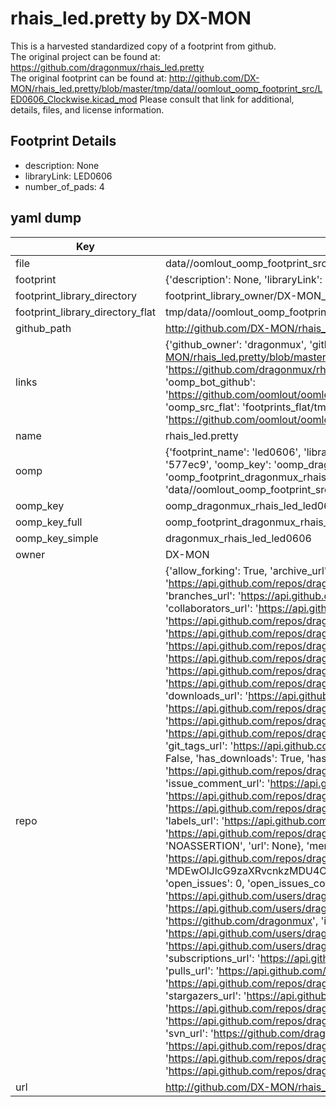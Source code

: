 # rhais_led.pretty by DX-MON  
This is a harvested standardized copy of a footprint from github.  
The original project can be found at:  
https://github.com/dragonmux/rhais_led.pretty  
The original footprint can be found at:
http://github.com/DX-MON/rhais_led.pretty/blob/master/tmp/data//oomlout_oomp_footprint_src/LED0606_Clockwise.kicad_mod
Please consult that link for additional, details, files, and license information.  
## Footprint Details
* description: None  
* libraryLink: LED0606  
* number_of_pads: 4  
## yaml dump  
| Key | Value |  
| --- | --- |  
| file | data//oomlout_oomp_footprint_src/rhais_led.pretty/LED0606.kicad_mod |  
| footprint | {'description': None, 'libraryLink': 'LED0606', 'number_of_pads': 4} |  
| footprint_library_directory | footprint_library_owner/DX-MON_rhais_led.pretty |  
| footprint_library_directory_flat | tmp/data//oomlout_oomp_footprint_src/footprints_flat/dragonmux_rhais_led_led0606/working |  
| github_path | http://github.com/DX-MON/rhais_led.pretty/blob/master/tmp/data//oomlout_oomp_footprint_src/LED0606.kicad_mod |  
| links | {'github_owner': 'dragonmux', 'github_repo_name': 'rhais_led.pretty', 'github_src': 'http://github.com/DX-MON/rhais_led.pretty/blob/master/tmp/data//oomlout_oomp_footprint_src/LED0606_Clockwise.kicad_mod', 'github_src_repo': 'https://github.com/dragonmux/rhais_led.pretty', 'oomp_bot': 'tmp/data//oomlout_oomp_footprint_src/footprints/dragonmux_rhais_led_led0606/working', 'oomp_bot_github': 'https://github.com/oomlout/oomlout_oomp_footprint_bot/tree/main/tmp/data//oomlout_oomp_footprint_src/footprints/dragonmux_rhais_led_led0606/working', 'oomp_src_flat': 'footprints_flat/tmp/data//oomlout_oomp_footprint_src/footprints_flat/dragonmux_rhais_led_led0606/working', 'oomp_src_flat_github': 'https://github.com/oomlout/oomlout_oomp_footprint_src/tree/main/tmp/data//oomlout_oomp_footprint_src/footprints_flat/dragonmux_rhais_led_led0606/working'} |  
| name | rhais_led.pretty |  
| oomp | {'footprint_name': 'led0606', 'library_name': 'rhais_led', 'md5': '577ec91c879df308748335653ca3a5aa', 'md5_10': '577ec91c87', 'md5_5': '577ec', 'md5_6': '577ec9', 'oomp_key': 'oomp_dragonmux_rhais_led_led0606', 'oomp_key_extra': 'oomp_footprint_dragonmux_rhais_led_led0606', 'oomp_key_full': 'oomp_footprint_dragonmux_rhais_led_led0606_577ec9', 'oomp_key_simple': 'dragonmux_rhais_led_led0606', 'original_filename': 'data//oomlout_oomp_footprint_src/rhais_led.pretty/LED0606.kicad_mod', 'owner_name': 'dragonmux'} |  
| oomp_key | oomp_dragonmux_rhais_led_led0606 |  
| oomp_key_full | oomp_footprint_dragonmux_rhais_led_led0606 |  
| oomp_key_simple | dragonmux_rhais_led_led0606 |  
| owner | DX-MON |  
| repo | {'allow_forking': True, 'archive_url': 'https://api.github.com/repos/dragonmux/rhais_led.pretty/{archive_format}{/ref}', 'archived': False, 'assignees_url': 'https://api.github.com/repos/dragonmux/rhais_led.pretty/assignees{/user}', 'blobs_url': 'https://api.github.com/repos/dragonmux/rhais_led.pretty/git/blobs{/sha}', 'branches_url': 'https://api.github.com/repos/dragonmux/rhais_led.pretty/branches{/branch}', 'clone_url': 'https://github.com/dragonmux/rhais_led.pretty.git', 'collaborators_url': 'https://api.github.com/repos/dragonmux/rhais_led.pretty/collaborators{/collaborator}', 'comments_url': 'https://api.github.com/repos/dragonmux/rhais_led.pretty/comments{/number}', 'commits_url': 'https://api.github.com/repos/dragonmux/rhais_led.pretty/commits{/sha}', 'compare_url': 'https://api.github.com/repos/dragonmux/rhais_led.pretty/compare/{base}...{head}', 'contents_url': 'https://api.github.com/repos/dragonmux/rhais_led.pretty/contents/{+path}', 'contributors_url': 'https://api.github.com/repos/dragonmux/rhais_led.pretty/contributors', 'created_at': '2020-10-21T03:05:15Z', 'default_branch': 'main', 'deployments_url': 'https://api.github.com/repos/dragonmux/rhais_led.pretty/deployments', 'description': "DX-MON's SMD LED footprints KiCad library", 'disabled': False, 'downloads_url': 'https://api.github.com/repos/dragonmux/rhais_led.pretty/downloads', 'events_url': 'https://api.github.com/repos/dragonmux/rhais_led.pretty/events', 'fork': False, 'forks': 0, 'forks_count': 0, 'forks_url': 'https://api.github.com/repos/dragonmux/rhais_led.pretty/forks', 'full_name': 'dragonmux/rhais_led.pretty', 'git_commits_url': 'https://api.github.com/repos/dragonmux/rhais_led.pretty/git/commits{/sha}', 'git_refs_url': 'https://api.github.com/repos/dragonmux/rhais_led.pretty/git/refs{/sha}', 'git_tags_url': 'https://api.github.com/repos/dragonmux/rhais_led.pretty/git/tags{/sha}', 'git_url': 'git://github.com/dragonmux/rhais_led.pretty.git', 'has_discussions': False, 'has_downloads': True, 'has_issues': True, 'has_pages': False, 'has_projects': True, 'has_wiki': True, 'homepage': '', 'hooks_url': 'https://api.github.com/repos/dragonmux/rhais_led.pretty/hooks', 'html_url': 'https://github.com/dragonmux/rhais_led.pretty', 'id': 305893488, 'is_template': False, 'issue_comment_url': 'https://api.github.com/repos/dragonmux/rhais_led.pretty/issues/comments{/number}', 'issue_events_url': 'https://api.github.com/repos/dragonmux/rhais_led.pretty/issues/events{/number}', 'issues_url': 'https://api.github.com/repos/dragonmux/rhais_led.pretty/issues{/number}', 'keys_url': 'https://api.github.com/repos/dragonmux/rhais_led.pretty/keys{/key_id}', 'labels_url': 'https://api.github.com/repos/dragonmux/rhais_led.pretty/labels{/name}', 'language': None, 'languages_url': 'https://api.github.com/repos/dragonmux/rhais_led.pretty/languages', 'license': {'key': 'other', 'name': 'Other', 'node_id': 'MDc6TGljZW5zZTA=', 'spdx_id': 'NOASSERTION', 'url': None}, 'merges_url': 'https://api.github.com/repos/dragonmux/rhais_led.pretty/merges', 'milestones_url': 'https://api.github.com/repos/dragonmux/rhais_led.pretty/milestones{/number}', 'mirror_url': None, 'name': 'rhais_led.pretty', 'network_count': 0, 'node_id': 'MDEwOlJlcG9zaXRvcnkzMDU4OTM0ODg=', 'notifications_url': 'https://api.github.com/repos/dragonmux/rhais_led.pretty/notifications{?since,all,participating}', 'open_issues': 0, 'open_issues_count': 0, 'owner': {'avatar_url': 'https://avatars.githubusercontent.com/u/691140?v=4', 'events_url': 'https://api.github.com/users/dragonmux/events{/privacy}', 'followers_url': 'https://api.github.com/users/dragonmux/followers', 'following_url': 'https://api.github.com/users/dragonmux/following{/other_user}', 'gists_url': 'https://api.github.com/users/dragonmux/gists{/gist_id}', 'gravatar_id': '', 'html_url': 'https://github.com/dragonmux', 'id': 691140, 'login': 'dragonmux', 'node_id': 'MDQ6VXNlcjY5MTE0MA==', 'organizations_url': 'https://api.github.com/users/dragonmux/orgs', 'received_events_url': 'https://api.github.com/users/dragonmux/received_events', 'repos_url': 'https://api.github.com/users/dragonmux/repos', 'site_admin': False, 'starred_url': 'https://api.github.com/users/dragonmux/starred{/owner}{/repo}', 'subscriptions_url': 'https://api.github.com/users/dragonmux/subscriptions', 'type': 'User', 'url': 'https://api.github.com/users/dragonmux'}, 'private': False, 'pulls_url': 'https://api.github.com/repos/dragonmux/rhais_led.pretty/pulls{/number}', 'pushed_at': '2022-02-24T14:57:12Z', 'releases_url': 'https://api.github.com/repos/dragonmux/rhais_led.pretty/releases{/id}', 'size': 10, 'ssh_url': 'git@github.com:dragonmux/rhais_led.pretty.git', 'stargazers_count': 0, 'stargazers_url': 'https://api.github.com/repos/dragonmux/rhais_led.pretty/stargazers', 'statuses_url': 'https://api.github.com/repos/dragonmux/rhais_led.pretty/statuses/{sha}', 'subscribers_count': 1, 'subscribers_url': 'https://api.github.com/repos/dragonmux/rhais_led.pretty/subscribers', 'subscription_url': 'https://api.github.com/repos/dragonmux/rhais_led.pretty/subscription', 'svn_url': 'https://github.com/dragonmux/rhais_led.pretty', 'tags_url': 'https://api.github.com/repos/dragonmux/rhais_led.pretty/tags', 'teams_url': 'https://api.github.com/repos/dragonmux/rhais_led.pretty/teams', 'temp_clone_token': None, 'topics': [], 'trees_url': 'https://api.github.com/repos/dragonmux/rhais_led.pretty/git/trees{/sha}', 'updated_at': '2022-02-24T14:57:15Z', 'url': 'https://api.github.com/repos/dragonmux/rhais_led.pretty', 'visibility': 'public', 'watchers': 0, 'watchers_count': 0, 'web_commit_signoff_required': False} |  
| url | http://github.com/DX-MON/rhais_led.pretty |  

